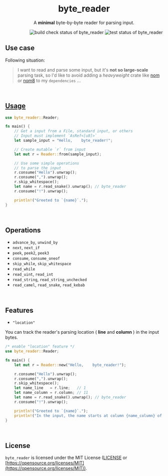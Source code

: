 <h1 align="center">byte_reader</h1>
<p align="center">A <strong>minimal</strong> byte-by-byte reader for parsing input.</p>

<div align="right">
    <img alt="build check status of byte_reader" src="https://github.com/kana-rus/byte_reader/actions/workflows/check.yml/badge.svg"/>
    <img alt="test status of byte_reader" src="https://github.com/kana-rus/byte_reader/actions/workflows/test.yml/badge.svg"/>
</div>

## Use case
Following situation:

> I want to read and parse some input, but it's **not so large-scale** parsing task, so I'd like to avoid adding a *heavyweight* crate like [nom](https://crates.io/crates/nom) or [nom8](https://crates.io/crates/nom8) to my `dependencies` ...

<br/>

<h2><a href="https://github.com/kana-rus/byte_reader/blob/main/examples/usage.rs">Usage</a></h2>

```rust
use byte_reader::Reader;

fn main() {
    // Get a input from a File, standard input, or others
    // Input must implement `AsRef<[u8]>`
    let sample_input = "Hello,    byte_reader!";

    // Create mutable `r` from input
    let mut r = Reader::from(sample_input);

    // Use some simple operations
    // to parse the input
    r.consume("Hello").unwrap();
    r.consume(",").unwrap();
    r.skip_whitespace();
    let name = r.read_snake().unwrap(); // byte_reader
    r.consume("!").unwrap();

    println!("Greeted to `{name}`.");
}
```

<br/>

## Operations
- `advance_by`, `unwind_by`
- `next`, `next_if`
- `peek`, `peek2`, `peek3`
- `consume`, `consume_oneof`
- `skip_while`, `skip_whitespace`
- `read_while`
- `read_uint`, `read_int`
- `read_string`, `read_string_unchecked`
- `read_camel`, `read_snake`, `read_kebab`

<br/>

## Features
- `"location"`

You can track the reader's parsing location ( **line** and **column** ) in the input bytes.

```rust
/* enable "location" feature */
use byte_reader::Reader;

fn main() {
    let mut r = Reader::new("Hello,    byte_reader!");

    r.consume("Hello").unwrap();
    r.consume(",").unwrap();
    r.skip_whitespace();
    let name_line   = r.line;   // 1
    let name_column = r.column; // 11
    let name = r.read_snake().unwrap(); // byte_reader
    r.consume("!").unwrap();

    println!("Greeted to `{name}`.");
    println!("In the input, the name starts at column {name_column} of line {name_line}");
}
```

<br/>

## License
`byte_reader` is licensed under the MIT License ([LICENSE](https://github.com/kana-rus/byte_reader/blob/main/LICENSE-MIT) or [https://opensource.org/licenses/MIT](https://opensource.org/licenses/MIT)).
